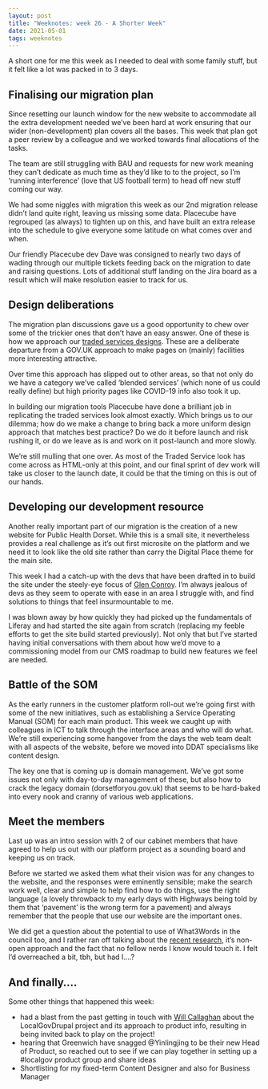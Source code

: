```yaml
---
layout: post
title: "Weeknotes: week 26 - A Shorter Week"
date: 2021-05-01
tags: weeknotes
---
```


A short one for me this week as I needed to deal with some family stuff, but it felt like a lot was packed in to 3 days.

## Finalising our migration plan

Since resetting our launch window for the new website to accommodate all the extra development needed we’ve been hard at work ensuring that our wider (non-development) plan covers all the bases. This week that plan got a peer review by a colleague and we worked towards final allocations of the tasks.

The team are still struggling with BAU and requests for new work meaning they can’t dedicate as much time as they’d like to to the project, so I’m ‘running interference’ (love that US football term) to head off new stuff coming our way.

We had some niggles with migration this week as our 2nd migration release didn’t land quite right, leaving us missing some data. Placecube have regrouped (as always) to tighten up on this, and have built an extra release into the schedule to give everyone some latitude on what comes over and when.

Our friendly Placecube dev Dave was consigned to nearly two days of wading through our multiple tickets feeding back on the migration to date and raising questions. Lots of additional stuff landing on the Jira board as a result which will make resolution easier to track for us.

## Design deliberations

The migration plan discussions gave us a good opportunity to chew over some of the trickier ones that don’t have an easy answer. One of these is how we approach our [traded services designs](https://www.dorsetcouncil.gov.uk/footer/design-manual/traded-style-guide/traded-style-contensis-user-guide.aspx). These are a deliberate departure from a GOV.UK approach to make pages on (mainly) facilities more interesting attractive.

Over time this approach has slipped out to other areas, so that not only do we have a category we’ve called ‘blended services’ (which none of us could really define) but high priority pages like COVID-19 info also took it up.

In building our migration tools Placecube have done a brilliant job in replicating the traded services look almost exactly. Which brings us to our dilemma; how do we make a change to bring back a more uniform design approach that matches best practice? Do we do it before launch and risk rushing it, or do we leave as is and work on it post-launch and more slowly.

We’re still mulling that one over. As most of the Traded Service look has come across as HTML-only at this point, and our final sprint of dev work will take us closer to the launch date, it could be that the timing on this is out of our hands.

## Developing our development resource

Another really important part of our migration is the creation of a new website for Public Health Dorset. While this is a small site, it nevertheless provides a real challenge as it’s out first microsite on the platform and we need it to look like the old site rather than carry the Digital Place theme for the main site.

This week I had a catch-up with the devs that have been drafted in to build the site under the steely-eye focus of [Glen Conroy](https://medium.com/u/912f21bd2a57?source=post_page-----b36ba4fe3e37--------------------------------). I’m always jealous of devs as they seem to operate with ease in an area I struggle with, and find solutions to things that feel insurmountable to me.

I was blown away by how quickly they had picked up the fundamentals of Liferay and had started the site again from scratch (replacing my feeble efforts to get the site build started previously). Not only that but I’ve started having initial conversations with them about how we’d move to a commissioning model from our CMS roadmap to build new features we feel are needed.

## Battle of the SOM

As the early runners in the customer platform roll-out we’re going first with some of the new initiatives, such as establishing a Service Operating Manual (SOM) for each main product. This week we caught up with colleagues in ICT to talk through the interface areas and who will do what. We’re still experiencing some hangover from the days the web team dealt with all aspects of the website, before we moved into DDAT specialisms like content design.

The key one that is coming up is domain management. We’ve got some issues not only with day-to-day management of these, but also how to crack the legacy domain (dorsetforyou.gov.uk) that seems to be hard-baked into every nook and cranny of various web applications.

## Meet the members

Last up was an intro session with 2 of our cabinet members that have agreed to help us out with our platform project as a sounding board and keeping us on track.

Before we started we asked them what their vision was for any changes to the website, and the responses were eminently sensible; make the search work well, clear and simple to help find how to do things, use the right language (a lovely throwback to my early days with Highways being told by them that ‘pavement’ is the wrong term for a pavement) and always remember that the people that use our website are the important ones.

We did get a question about the potential to use of What3Words in the council too, and I rather ran off talking about the [recent research](https://cybergibbons.com/security-2/why-what3words-is-not-suitable-for-safety-critical-applications/), it’s non-open approach and the fact that no fellow nerds I know would touch it. I felt I’d overreached a bit, tbh, but had I….?

## And finally….

Some other things that happened this week:

*   had a blast from the past getting in touch with [Will Callaghan](https://medium.com/u/459119fdf5c4?source=post_page-----b36ba4fe3e37--------------------------------) about the LocalGovDrupal project and its approach to product info, resulting in being invited back to play on the project!
*   hearing that Greenwich have snagged @Yinlingjing to be their new Head of Product, so reached out to see if we can play together in setting up a #localgov product group and share ideas
*   Shortlisting for my fixed-term Content Designer and also for Business Manager
